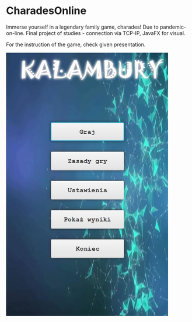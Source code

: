 # CharadesOnline
Immerse yourself in a legendary family game, charades! Due to pandemic- on-line. Final project of studies - connection via TCP-IP, JavaFX for visual. 

For the instruction of the game, check given presentation.

![Menu](https://github.com/PDymala/CharadesOnline/blob/master/main_menu.JPG?raw=true "Main Menu")
